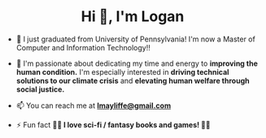 <h1 align="center">Hi 👋, I'm Logan</h1>




- 🔭  I just graduated from University of Pennsylvania! I'm now a Master of Computer and Information Technology!!


- 🧠 I'm passionate about dedicating my time and energy to **improving the human condition.**  I'm especially interested in **driving technical solutions to our climate crisis** and **elevating human welfare through social justice.**

- 📫 You can reach me at **lmayliffe@gmail.com**

- ⚡ Fun fact **🐉🐉 I love sci-fi / fantasy books and games! 🐉🐉**

